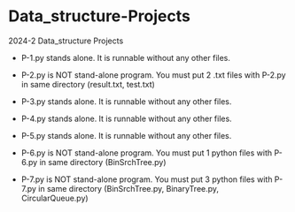 # Data_structure-Projects
2024-2 Data_structure Projects



* P-1.py stands alone. It is runnable without any other files.
* P-2.py is NOT stand-alone program. You must put 2 .txt files with P-2.py in same directory (result.txt, test.txt)
* P-3.py stands alone. It is runnable without any other files.


* P-4.py stands alone. It is runnable without any other files.
* P-5.py stands alone. It is runnable without any other files.
* P-6.py is NOT stand-alone program. You must put 1 python files with P-6.py in same directory (BinSrchTree.py)
* P-7.py is NOT stand-alone program. You must put 3 python files with P-7.py in same directory (BinSrchTree.py, BinaryTree.py, CircularQueue.py)
